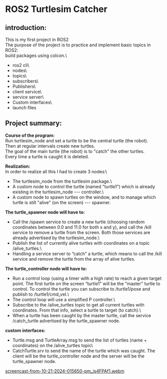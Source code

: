 # ROS2 Turtlesim Catcher
## introduction:
This is my first project in ROS2\
The purpose of the project is to practice and implement basic topics in ROS2:\
build packages using colcon.\
- ros2 cli\
- nodes\
- topics\
- subscribers\
- Publishers\
- client service\
- service server\
- Custom interfaces\
- launch files

## Project summary:
**Course of the program:**\
Run turtlesim_node and set a turtle to be the central turtle (the robot).\
Then at regular intervals create new turtles.\
The goal of the main turtle (the robot) is to "catch" the other turtles.\
Every time a turtle is caught it is deleted.

**Realization:**\
In order to realize all this I had to create 3 nodes:\
- The turtlesim_node from the turtlesim package.\
- A custom node to control the turtle (named "turtle1") which is already existing in the turtlesim_node --- controller.\
- A custom node to spawn turtles on the window, and to manage which turtle is still "alive" (on the screen) --- spawner.

**The turtle_spawner node will have to:**
- Call the /spawn service to create a new turtle (choosing random coordinates between 0.0 and 11.0 for both x and y), and call the /kill service to remove a turtle from the screen. Both those services are already advertised by the turtlesim_node.\
- Publish the list of currently alive turtles with coordinates on a topic /alive_turtles.\
- Handling a service server to “catch” a turtle, which means to call the /kill service and remove the turtle from the array of alive turtles.


**The turtle_controller node will have to:**
- Run a control loop (using a timer with a high rate) to reach a given target point. The first turtle on the screen “turtle1” will be the “master” turtle to control. To control the turtle you can subscribe to /turtle1/pose and publish to /turtle1/cmd_vel.\
- The control loop will use a simplified P controller.\
- Subscribe to the /alive_turtles topic to get all current turtles with coordinates. From that info, select a turtle to target (to catch).\
- When a turtle has been caught by the master turtle, call the service /catch_turtle advertised by the turtle_spawner node.

**custom interfaces:**
- Turtle.msg and TurtleArray.msg to send the list of turtles (name + coordinates) on the /alive_turtles topic\
- CatchTurtle.srv to send the name of the turtle which was caught. The client will be the turtle_controller node and the server will be the turtle_spawner node.




[screencast-from-10-21-2024-015650-pm_is4FPAf1.webm](https://github.com/user-attachments/assets/6662a979-070e-4a3b-acfe-a4dfdfcf297d)
